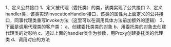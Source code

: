 1、定义公共接口
1、定义被代理（委托类）的类，该类实现了公共接口
2、定义handler类，该类实现InvocationHandler接口，该类的属性为上面定义的公共接口，同事代理类重写invoke方法（这里可以在调用具体方法前加额外的逻辑）
3、下面是调用代理类的客户类：
   a、创建委托类类的对象
   b、用委托类的对象去创建代理类的对影响
   c、通过上面的handler类作为参数，用Proxy创建委托类的代理类
   d、调用对应的方法